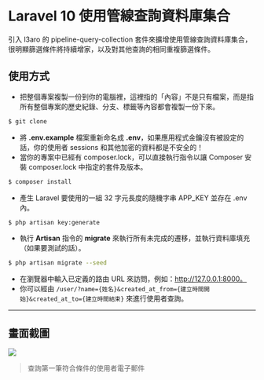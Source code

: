 # Laravel 10 使用管線查詢資料庫集合

引入 l3aro 的 pipeline-query-collection 套件來擴增使用管線查詢資料庫集合，很明顯篩選條件將持續增家，以及對其他查詢的相同重複篩選條件。

## 使用方式
- 把整個專案複製一份到你的電腦裡，這裡指的「內容」不是只有檔案，而是指所有整個專案的歷史紀錄、分支、標籤等內容都會複製一份下來。
```sh
$ git clone
```
- 將 __.env.example__ 檔案重新命名成 __.env__，如果應用程式金鑰沒有被設定的話，你的使用者 sessions 和其他加密的資料都是不安全的！
- 當你的專案中已經有 composer.lock，可以直接執行指令以讓 Composer 安裝 composer.lock 中指定的套件及版本。
```sh
$ composer install
```
- 產生 Laravel 要使用的一組 32 字元長度的隨機字串 APP_KEY 並存在 .env 內。
```sh
$ php artisan key:generate
```
- 執行 __Artisan__ 指令的 __migrate__ 來執行所有未完成的遷移，並執行資料庫填充（如果要測試的話）。
```sh
$ php artisan migrate --seed
```
- 在瀏覽器中輸入已定義的路由 URL 來訪問，例如：http://127.0.0.1:8000。
- 你可以經由 `/user/?name={姓名}&created_at_from={建立時間開始}&created_at_to={建立時間結束}` 來進行使用者查詢。

----

## 畫面截圖
![](https://i.imgur.com/B21AOdf.png)
> 查詢第一筆符合條件的使用者電子郵件